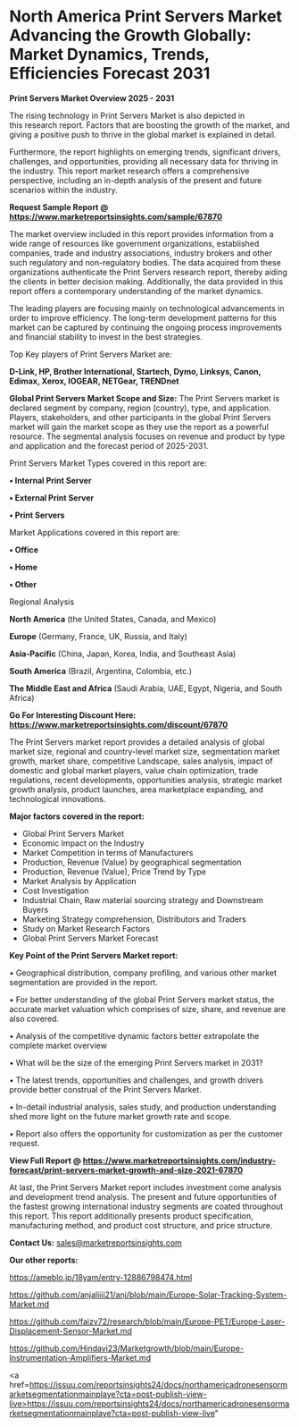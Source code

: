 # North America Print Servers Market Advancing the Growth Globally: Market Dynamics, Trends, Efficiencies Forecast 2031

<Strong> Print Servers Market Overview 2025 - 2031</strong>

The rising technology in Print Servers Market is also depicted in this research report. Factors that are boosting the growth of the market, and giving a positive push to thrive in the global market is explained in detail.

Furthermore, the report highlights on emerging trends, significant drivers, challenges, and opportunities, providing all necessary data for thriving in the industry. This report market research offers a comprehensive perspective, including an in-depth analysis of the present and future scenarios within the industry.

<strong>Request Sample Report @ <a href=https://www.marketreportsinsights.com/sample/67870>https://www.marketreportsinsights.com/sample/67870</a></strong>

The market overview included in this report provides information from a wide range of resources like government organizations, established companies, trade and industry associations, industry brokers and other such regulatory and non-regulatory bodies. The data acquired from these organizations authenticate the Print Servers research report, thereby aiding the clients in better decision making. Additionally, the data provided in this report offers a contemporary understanding of the market dynamics.

The leading players are focusing mainly on technological advancements in order to improve efficiency. The long-term development patterns for this market can be captured by continuing the ongoing process improvements and financial stability to invest in the best strategies.

Top Key players of Print Servers Market are:

<strong>D-Link, HP, Brother International, Startech, Dymo, Linksys, Canon, Edimax, Xerox, IOGEAR, NETGear, TRENDnet</strong>

<strong><b>Global Print Servers Market Scope and Size:</b></strong>
The Print Servers market is declared segment by company, region (country), type, and application. Players, stakeholders, and other participants in the global Print Servers market will gain the market scope as they use the report as a powerful resource. The segmental analysis focuses on revenue and product by type and application and the forecast period of 2025-2031.

Print Servers Market Types covered in this report are:

<strong>• Internal Print Server

• External Print Server

• Print Servers</strong>

Market Applications covered in this report are:

<strong>• Office

• Home

• Other</strong> 

Regional Analysis

<strong>North America</strong> (the United States, Canada, and Mexico)

<strong>Europe</strong> (Germany, France, UK, Russia, and Italy)

<strong>Asia-Pacific</strong> (China, Japan, Korea, India, and Southeast Asia)

<strong>South America</strong> (Brazil, Argentina, Colombia, etc.)

<strong>The Middle East and Africa</strong> (Saudi Arabia, UAE, Egypt, Nigeria, and South Africa)

<strong>Go For Interesting Discount Here: <a href=https://www.marketreportsinsights.com/discount/67870>https://www.marketreportsinsights.com/discount/67870</a></strong>

The Print Servers market report provides a detailed analysis of global market size, regional and country-level market size, segmentation market growth, market share, competitive Landscape, sales analysis, impact of domestic and global market players, value chain optimization, trade regulations, recent developments, opportunities analysis, strategic market growth analysis, product launches, area marketplace expanding, and technological innovations.

<strong><b>Major factors covered in the report:</b></strong>
<ul>
  <li>Global Print Servers Market </li>
  <li>Economic Impact on the Industry</li>
  <li>Market Competition in terms of Manufacturers</li>
  <li>Production, Revenue (Value) by geographical segmentation</li>
  <li>Production, Revenue (Value), Price Trend by Type</li>
  <li>Market Analysis by Application</li>
  <li>Cost Investigation</li>
  <li>Industrial Chain, Raw material sourcing strategy and Downstream Buyers</li>
  <li>Marketing Strategy comprehension, Distributors and Traders</li>
  <li>Study on Market Research Factors</li>
  <li>Global Print Servers Market Forecast</li>
</ul>

<strong><b>Key Point of the Print Servers Market report:</b></strong>

• Geographical distribution, company profiling, and various other market segmentation are provided in the report.

• For better understanding of the global Print Servers market status, the accurate market valuation which comprises of size, share, and revenue are also covered.

• Analysis of the competitive dynamic factors better extrapolate the complete market overview

• What will be the size of the emerging Print Servers market in 2031?

• The latest trends, opportunities and challenges, and growth drivers provide better construal of the Print Servers Market.

• In-detail industrial analysis, sales study, and production understanding shed more light on the future market growth rate and scope.

• Report also offers the opportunity for customization as per the customer request.

<strong><b>View Full Report @ <a href=https://www.marketreportsinsights.com/industry-forecast/print-servers-market-growth-and-size-2021-67870>https://www.marketreportsinsights.com/industry-forecast/print-servers-market-growth-and-size-2021-67870</a></b></strong>


At last, the Print Servers Market report includes investment come analysis and development trend analysis. The present and future opportunities of the fastest growing international industry segments are coated throughout this report. This report additionally presents product specification, manufacturing method, and product cost structure, and price structure.

<strong>Contact Us:</strong>
sales@marketreportsinsights.com

<strong>Our other reports:</strong>

<a href=https://ameblo.jp/18yam/entry-12886798474.html>https://ameblo.jp/18yam/entry-12886798474.html</a>

<a href=https://github.com/anjaliiii21/anj/blob/main/Europe-Solar-Tracking-System-Market.md>https://github.com/anjaliiii21/anj/blob/main/Europe-Solar-Tracking-System-Market.md</a>

<a href=https://github.com/faizy72/research/blob/main/Europe-PET/Europe-Laser-Displacement-Sensor-Market.md>https://github.com/faizy72/research/blob/main/Europe-PET/Europe-Laser-Displacement-Sensor-Market.md</a>

<a href=https://github.com/Hindavi23/Marketgrowth/blob/main/Europe-Instrumentation-Amplifiers-Market.md>https://github.com/Hindavi23/Marketgrowth/blob/main/Europe-Instrumentation-Amplifiers-Market.md</a>

<a href=https://issuu.com/reportsinsights24/docs/northamericadronesensormarketsegmentationmainplaye?cta=post-publish-view-live>https://issuu.com/reportsinsights24/docs/northamericadronesensormarketsegmentationmainplaye?cta=post-publish-view-live</a>"
